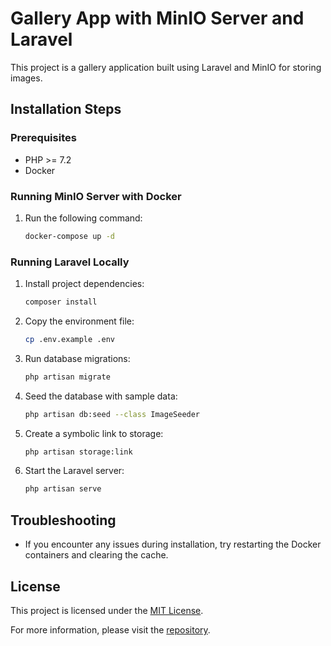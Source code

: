 # Gallery App with MinIO Server and Laravel

This project is a gallery application built using Laravel and MinIO for storing images.

## Installation Steps

### Prerequisites
- PHP >= 7.2
- Docker

### Running MinIO Server with Docker
1. Run the following command:
    ```bash
    docker-compose up -d
    ```

### Running Laravel Locally
1. Install project dependencies:
    ```bash
    composer install
    ```
2. Copy the environment file:
    ```bash
    cp .env.example .env
    ```
3. Run database migrations:
    ```bash
    php artisan migrate
    ```
4. Seed the database with sample data:
    ```bash
    php artisan db:seed --class ImageSeeder
    ```
5. Create a symbolic link to storage:
    ```bash
    php artisan storage:link
    ```
6. Start the Laravel server:
    ```bash
    php artisan serve
    ```

## Troubleshooting
- If you encounter any issues during installation, try restarting the Docker containers and clearing the cache.

## License
This project is licensed under the [MIT License](LICENSE).

For more information, please visit the [repository](https://github.com/SereyvicheaSaro/gallery-app).
